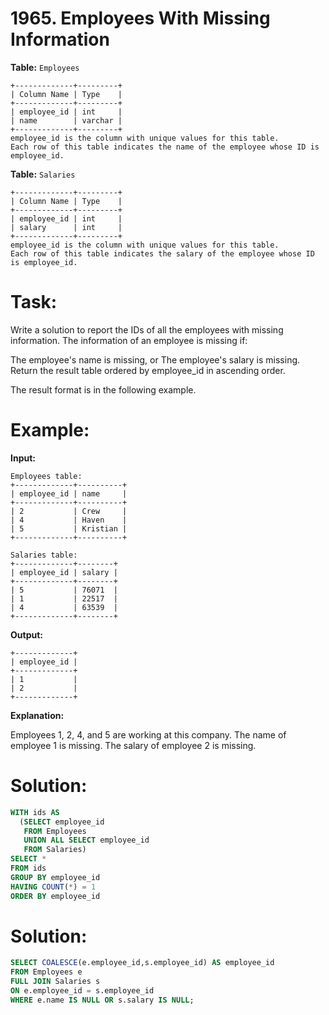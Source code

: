 # 1965. Employees With Missing Information

**Table:** ```Employees```

```
+-------------+---------+
| Column Name | Type    |
+-------------+---------+
| employee_id | int     |
| name        | varchar |
+-------------+---------+
employee_id is the column with unique values for this table.
Each row of this table indicates the name of the employee whose ID is employee_id.
```

**Table:** ```Salaries```

```
+-------------+---------+
| Column Name | Type    |
+-------------+---------+
| employee_id | int     |
| salary      | int     |
+-------------+---------+
employee_id is the column with unique values for this table.
Each row of this table indicates the salary of the employee whose ID is employee_id.
```

# **Task:**

Write a solution to report the IDs of all the employees with missing information. The information of an employee is missing if:

The employee's name is missing, or
The employee's salary is missing.
Return the result table ordered by employee_id in ascending order.

The result format is in the following example.

# **Example:**

**Input:**

```
Employees table:
+-------------+----------+
| employee_id | name     |
+-------------+----------+
| 2           | Crew     |
| 4           | Haven    |
| 5           | Kristian |
+-------------+----------+

Salaries table:
+-------------+--------+
| employee_id | salary |
+-------------+--------+
| 5           | 76071  |
| 1           | 22517  |
| 4           | 63539  |
+-------------+--------+
```

**Output:**

```
+-------------+
| employee_id |
+-------------+
| 1           |
| 2           |
+-------------+
```

**Explanation:**

Employees 1, 2, 4, and 5 are working at this company.
The name of employee 1 is missing.
The salary of employee 2 is missing.

# **Solution:**

``` SQL
WITH ids AS
  (SELECT employee_id
   FROM Employees
   UNION ALL SELECT employee_id
   FROM Salaries)
SELECT *
FROM ids
GROUP BY employee_id
HAVING COUNT(*) = 1
ORDER BY employee_id
```

# **Solution:**

``` SQl
SELECT COALESCE(e.employee_id,s.employee_id) AS employee_id
FROM Employees e
FULL JOIN Salaries s
ON e.employee_id = s.employee_id
WHERE e.name IS NULL OR s.salary IS NULL;
```